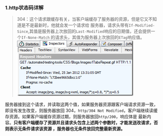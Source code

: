 ### 1.http状态码详解  
> 304：这个请求跟缓存有关，当客户端缓存了服务器的资源，但是它又不知道是不是最新时，他就会发一个请求给
服务器，请求头带有`If-Modified-Since`,其值是服务器上次放回的`Last-Modified`响应的日期值，还会提供一个`If-None-Match`
的请求头，其值为服务器上次放回的`ETag`响应值。  
![](304.jpg)  

服务器接到这个请求，并读取这两个值，如果服务器资源跟客户端请求资源一致，即没有发生改变，则服务器放回
304，`http/304 Not Modified`，客户端继续读缓存资源。如果客户端缓存资源过期，则服务器放回`http/200`，响应体是
最新内容。<strong>只有客户端缓存了资源并且请求头包含上述两个参数时，才能发送改请求，否则表示无条件请求该资源
，服务器也无条件放回完整最新资源。</strong>
